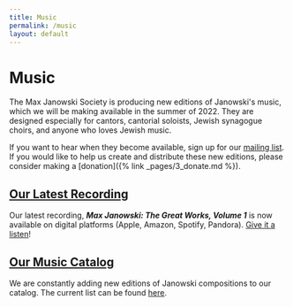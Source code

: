 ```yaml
---
title: Music
permalink: /music
layout: default
---
```


# Music

The Max Janowski Society is producing new editions of Janowski's music,
which we will be making available in the summer of 2022. They are designed
especially for cantors, cantorial soloists, Jewish synagogue choirs, and anyone
who loves Jewish music.

If you want to hear when they become available, sign up for our [mailing list](/subscribe). If you would like to help us create and distribute these new editions, please consider making a [donation]({% link _pages/3_donate.md %}).

## [Our Latest Recording](/cd1)

Our latest recording, ***Max Janowski: The Great Works, Volume 1*** is
now available on digital platforms (Apple, Amazon, Spotify, Pandora).
[Give it a listen](/cd1)!

## [Our Music Catalog](/download)

We are constantly adding new editions of Janowski compositions to our catalog.
The current list can be found [here](/download).
